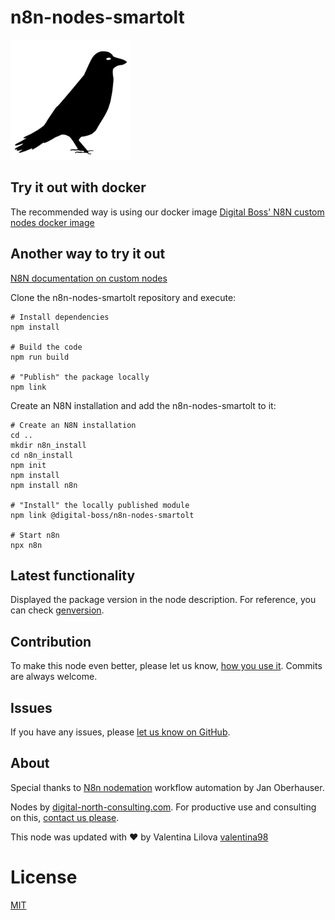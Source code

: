 # n8n-nodes-smartolt

![n8n.io - Workflow Automation](https://raw.githubusercontent.com/n8n-io/n8n/master/assets/n8n-logo.png)


## Try it out with docker

The recommended way is using our docker image [Digital Boss' N8N custom nodes docker image](https://hub.docker.com/r/digitalboss/n8n-custom-nodes)

## Another way to try it out

[N8N documentation on custom nodes](https://docs.n8n.io/nodes/creating-nodes/create-n8n-nodes-module.html)

Clone the n8n-nodes-smartolt repository and execute:
```
# Install dependencies
npm install

# Build the code
npm run build

# "Publish" the package locally
npm link
```

Create an N8N installation and add the n8n-nodes-smartolt to it:
```
# Create an N8N installation
cd ..
mkdir n8n_install
cd n8n_install
npm init
npm install
npm install n8n

# "Install" the locally published module
npm link @digital-boss/n8n-nodes-smartolt

# Start n8n
npx n8n
```
## Latest functionality

Displayed the package version in the node description. For reference, you can check [genversion](https://www.npmjs.com/package/genversion).

## Contribution

To make this node even better, please let us know, [how you use it](mailto:info@digital-north-consulting.com). Commits are always welcome. 

## Issues

If you have any issues, please [let us know on GitHub](https://github.com/digital-boss/n8n-nodes-smartolt/issues).

## About

Special thanks to [N8n nodemation](https://n8n.io) workflow automation by Jan Oberhauser.

Nodes by [digital-north-consulting.com](https://digital-north-consulting.com). For productive use and consulting on this, [contact us please](mailto:info@digital-north-consulting.com).

This node was updated with ❤️ by Valentina Lilova [valentina98](https://github.com/valentina98)

# License

[MIT](https://github.com/n8n-io/n8n-nodes-starter/blob/master/LICENSE.md)
